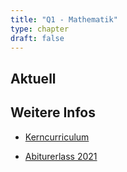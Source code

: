 ```yaml
---
title: "Q1 - Mathematik"
type: chapter
draft: false
---
```


Aktuell
-------


Weitere Infos
-------------

  * [Kerncurriculum](https://kultusministerium.hessen.de/sites/default/files/media/kcgo-m.pdf)

  * [Abiturerlass 2021](https://kultusministerium.hessen.de/sites/default/files/media/hkm/la21-abiturerlass.pdf)
